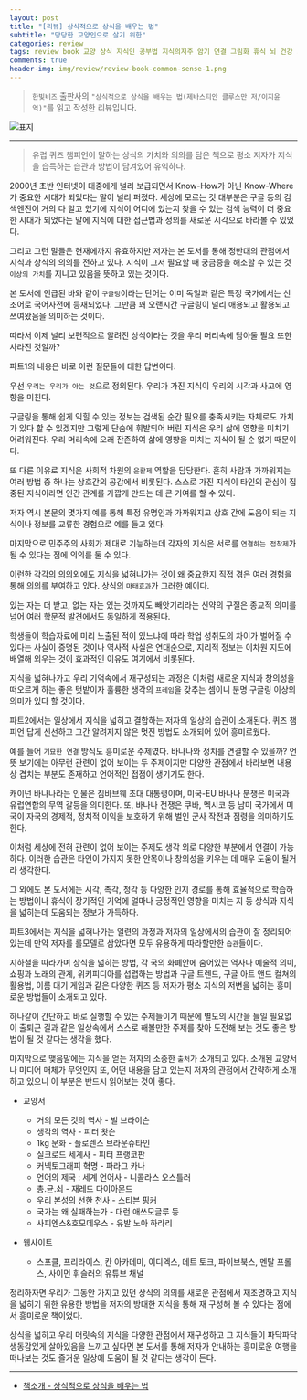 ```yaml
---  
layout: post  
title: "[리뷰] 상식적으로 상식을 배우는 법"  
subtitle: "당당한 교양인으로 살기 위한"  
categories: review  
tags: review book 교양 상식 지식인 공부법 지식의저주 암기 연결 그림화 휴식 뇌 건강 기억력 잡학 화폐 구글 위키피디아 게임   
comments: true  
header-img: img/review/review-book-common-sense-1.png
---  
```

  
> `한빛비즈` 출판사의 `"상식적으로 상식을 배우는 법(제바스티안 클루스만 저/이지윤 역)"`를 읽고 작성한 리뷰입니다.  

![표지](https://telegeam.github.io/assets/img/review/review-book-common-sense-1.png)  

---

> 유럽 퀴즈 챔피언이 말하는 상식의 가치와 의의를 담은 책으로 평소 저자가 지식을 습득하는 습관과 방법이 담겨있어 유익하다.

2000년 초반 인터넷이 대중에게 널리 보급되면서 Know-How가 아닌 Know-Where가 중요한 시대가 되었다는 말이 널리 퍼졌다. 세상에 모르는 것 대부분은 구글 등의 검색엔진이 거의 다 알고 있기에 지식이 어디에 있는지 찾을 수 있는 검색 능력이 더 중요한 시대가 되었다는 말에 지식에 대한 접근법과 정의를 새로운 시각으로 바라볼 수 있었다. 

그리고 그런 말들은 현재에까지 유효하지만 저자는 본 도서를 통해 정반대의 관점에서 지식과 상식의 의의를 전하고 있다. 지식이 그저 필요할 때 궁금증을 해소할 수 있는 것 `이상의 가치`를 지니고 있음을 뜻하고 있는 것이다. 

본 도서에 언급된 바와 같이 `구글링`이라는 단어는 이미 독일과 같은 특정 국가에서는 신조어로 국어사전에 등재되었다. 그만큼 꽤 오랜시간 구글링이 널리 애용되고 활용되고 쓰여왔음을 의미하는 것이다. 

따라서 이제 널리 보편적으로 알려진 상식이라는 것을 우리 머리속에 담아둘 필요 또한 사라진 것일까?

파트1의 내용은 바로 이런 질문들에 대한 답변이다. 

우선 `우리는 우리가 아는 것`으로 정의된다. 우리가 가진 지식이 우리의 시각과 사고에 영향을 미친다. 

구글링을 통해 쉽게 익힐 수 있는 정보는 검색된 순간 필요를 충족시키는 자체로도 가치가 있다 할 수 있겠지만 그렇게 단숨에 휘발되어 버린 지식은 우리 삶에 영향을 미치기 어려워진다. 우리 머리속에 오래 잔존하여 삶에 영향을 미치는 지식이 될 순 없기 때문이다. 

또 다른 이유로 지식은 사회적 차원의 `윤활제` 역할을 담당한다. 흔히 사람과 가까워지는 여러 방법 중 하나는 상호간의 공감에서 비롯된다. 스스로 가진 지식이 타인의 관심이 집중된 지식이라면 인간 관계를 가깝게 만드는 데 큰 기여를 할 수 있다. 

저자 역시 본문의 몇가지 예를 통해 특정 유명인과 가까워지고 상호 간에 도움이 되는 지식이나 정보를 교류한 경험으로 예를 들고 있다. 

마지막으로 민주주의 사회가 제대로 기능하는데 각자의 지식은 서로를 `연결하는 접착제`가 될 수 있다는 점에 의의를 둘 수 있다. 

이런한 각각의 의의외에도 지식을 넓혀나가는 것이 왜 중요한지 직접 겪은 여러 경험을 통해 의의를 부여하고 있다. 상식의 `마태효과`가 그러한 예이다. 

있는 자는 더 받고, 없는 자는 있는 것까지도 빼앗기리라는 신약의 구절은 종교적 의미를 넘어 여러 학문적 발견에서도 동일하게 적용된다. 

학생들이 학습자료에 미리 노출된 적이 있느냐에 따라 학업 성취도의 차이가 벌어질 수 있다는 사실이 증명된 것이나 역사적 사실은 연대순으로, 지리적 정보는 이차원 지도에 배열해 외우는 것이 효과적인 이유도 여기에서 비롯된다.

지식을 넓혀나가고 우리 기억속에서 재구성되는 과정은 이처럼 새로운 지식과 창의성을 떠오르게 하는 좋은 텃밭이자 훌륭한 생각의 `프레임`을 갖추는 셈이니 분명 구글링 이상의 의미가 있다 할 것이다. 

파트2에서는 일상에서 지식을 넓히고 결합하는 저자의 일상의 습관이 소개된다. 퀴즈 챔피언 답게 신선하고 그간 알려지지 않은 멋진 방법도 소개되어 있어 흥미로웠다. 

예를 들어 `기묘한 연결` 방식도 흥미로운 주제였다. 바나나와 정치를 연결할 수 있을까? 언뜻 보기에는 아무런 관련이 없어 보이는 두 주제이지만 다양한 관점에서 바라보면 내용상 겹치는 부분도 존재하고 언어적인 접점이 생기기도 한다. 

캐이넌 바나나라는 인물은 짐바브웨 초대 대통령이며, 미국-EU 바나나 분쟁은 미국과 유럽연합의 무역 갈등을 의미한다. 또, 바나나 전쟁은 쿠바, 멕시코 등 남미 국가에서 미국이 자국의 경제적, 정치적 이익을 보호하기 위해 벌인 군사 작전과 점령을 의미하기도 한다.

이처럼 세상에 전혀 관련이 없어 보이는 주제도 생각 외로 다양한 부분에서 연결이 가능하다. 이러한 습관은 타인이 가지지 못한 안목이나 창의성을 키우는 데 매우 도움이 될거라 생각한다. 

그 외에도 본 도서에는 시각, 촉각, 청각 등 다양한 인지 경로를 통해 효율적으로 학습하는 방법이나 휴식이 장기적인 기억에 얼마나 긍정적인 영향을 미치는 지 등 상식과 지식을 넓히는데 도움되는 정보가 가득하다.

파트3에서는 지식을 넓혀나가는 일련의 과정과 저자의 일상에서의 습관이 잘 정리되어 있는데 만약 저자를 롤모델로 삼았다면 모두 유용하게 따라할만한 `습관`들이다.

지하철을 따라가며 상식을 넓히는 방법, 각 국의 화폐안에 숨어있는 역사나 예술적 의미, 쇼핑과 노래의 관계, 위키피디아를 섭렵하는 방법과 구글 트렌드, 구글 아트 앤드 컬쳐의 활용법, 이름 대기 게임과 같은 다양한 퀴즈 등 저자가 평소 지식의 저변을 넓히는 흥미로운 방법들이 소개되고 있다. 

하나같이 간단하고 바로 실행할 수 있는 주제들이기 때문에 별도의 시간을 들일 필요없이 출퇴근 길과 같은 일상속에서 스스로 해볼만한 주제를 찾아 도전해 보는 것도 좋은 방법이 될 것 같다는 생각을 했다. 

마지막으로 맺음말에는 지식을 얻는 저자의 소중한 `출처`가 소개되고 있다. 소개된 교양서나 미디어 매체가 무엇인지 또, 어떤 내용을 담고 있는지 저자의 관점에서 간략하게 소개하고 있으니 이 부분은 반드시 읽어보는 것이 좋다. 

* 교양서  
  + 거의 모든 것의 역사 - 빌 브라이슨
  + 생각의 역사 - 피터 왓슨
  + 1kg 문화 - 플로렌스 브라운슈타인
  + 실크로드 세계사 - 피터 프랭코판
  + 커넥토그래피 혁명 - 파라그 카나 
  + 언어의 제국 : 세계 언어사 - 니콜라스 오스틀러 
  + 총.균.쇠 - 재레드 다이아몬드 
  + 우리 본성의 선한 천사 - 스티븐 핑커
  + 국가는 왜 실패하는가 - 대런 애쓰모글루 등
  + 사피엔스&호모데우스 - 유발 노아 하라리 

* 웹사이트  
  + 스포클, 프리라이스, 칸 아카데미, 이디엑스, 데트 토크, 파이브북스, 멘탈 프롤스, 사이먼 휘슬러의 유튜브 채널 

정리하자면 우리가 그동안 가지고 있던 상식의 의의를 새로운 관점에서 재조명하고 지식을 넓히기 위한 유용한 방법을 저자의 방대한 지식을 통해 재 구성해 볼 수 있다는 점에서 흥미로운 책이었다.

상식을 넓히고 우리 머릿속의 지식을 다양한 관점에서 재구성하고 그 지식들이 파닥파닥 생동감있게 살아있음을 느끼고 싶다면 본 도서를 통해 저자가 안내하는 흥미로운 여행을 떠나보는 것도 즐거운 일상에 도움이 될 것 같다는 생각이 든다.

---

* [책소개 - 상식적으로 상식을 배우는 법](http://www.yes24.com/Product/Goods/108551905)


